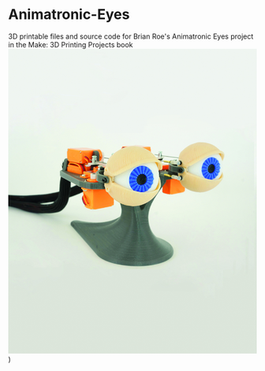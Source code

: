 # Animatronic-Eyes
3D printable files and source code for Brian Roe's Animatronic Eyes project in the Make: 3D Printing Projects book
![Animatronic-Eyes](eyes.jpg))
